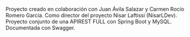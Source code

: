 Proyecto creado en colaboración con Juan Ávila Salazar y Carmen Rocío Romero García. Como director del proyecto Nisar Laftissi (NisarLDev). Proyecto conjunto de una APIREST FULL con Spring Boot y MySQL. Documentada con Swagger.
